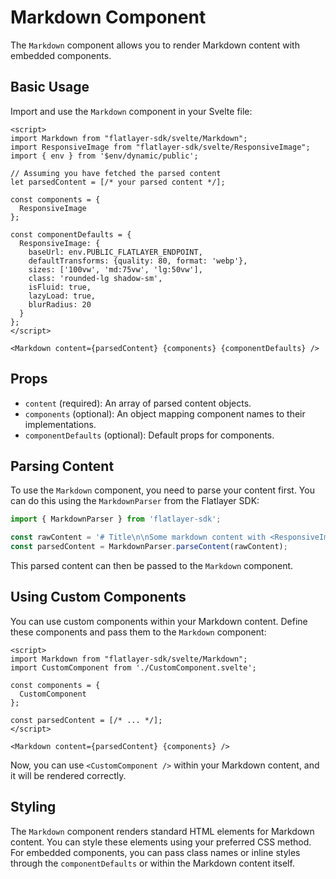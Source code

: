# Markdown Component

The `Markdown` component allows you to render Markdown content with embedded components.

## Basic Usage

Import and use the `Markdown` component in your Svelte file:

```svelte
<script>
import Markdown from "flatlayer-sdk/svelte/Markdown";
import ResponsiveImage from "flatlayer-sdk/svelte/ResponsiveImage";
import { env } from '$env/dynamic/public';

// Assuming you have fetched the parsed content
let parsedContent = [/* your parsed content */];

const components = {
  ResponsiveImage
};

const componentDefaults = {
  ResponsiveImage: {
    baseUrl: env.PUBLIC_FLATLAYER_ENDPOINT,
    defaultTransforms: {quality: 80, format: 'webp'},
    sizes: ['100vw', 'md:75vw', 'lg:50vw'],
    class: 'rounded-lg shadow-sm',
    isFluid: true,
    lazyLoad: true,
    blurRadius: 20
  }
};
</script>

<Markdown content={parsedContent} {components} {componentDefaults} />
```

## Props

- `content` (required): An array of parsed content objects.
- `components` (optional): An object mapping component names to their implementations.
- `componentDefaults` (optional): Default props for components.

## Parsing Content

To use the `Markdown` component, you need to parse your content first. You can do this using the `MarkdownParser` from the Flatlayer SDK:

```javascript
import { MarkdownParser } from 'flatlayer-sdk';

const rawContent = '# Title\n\nSome markdown content with <ResponsiveImage imageData={...} />';
const parsedContent = MarkdownParser.parseContent(rawContent);
```

This parsed content can then be passed to the `Markdown` component.

## Using Custom Components

You can use custom components within your Markdown content. Define these components and pass them to the `Markdown` component:

```svelte
<script>
import Markdown from "flatlayer-sdk/svelte/Markdown";
import CustomComponent from './CustomComponent.svelte';

const components = {
  CustomComponent
};

const parsedContent = [/* ... */];
</script>

<Markdown content={parsedContent} {components} />
```

Now, you can use `<CustomComponent />` within your Markdown content, and it will be rendered correctly.

## Styling

The `Markdown` component renders standard HTML elements for Markdown content. You can style these elements using your preferred CSS method. For embedded components, you can pass class names or inline styles through the `componentDefaults` or within the Markdown content itself.